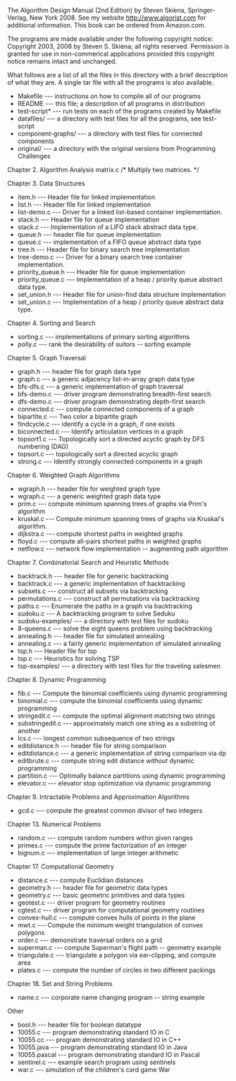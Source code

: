 The Algorithm Design Manual (2nd Edition) by Steven Skiena, Springer-Verlag, New York 2008. See my website http://www.algorist.com for additional information. This book can be ordered from Amazon.com.

The programs are made available under the following copyright notice: 
Copyright 2003, 2008 by Steven S. Skiena; all rights reserved. Permission is granted for use in non-commerical applications provided this copyright notice remains intact and unchanged.

What follows are a list of all the files in this directory with a brief description of what they are. A single tar file with all the programs is also available.

- Makefile --- instructions on how to compile all of our programs
- README --- this file; a description of all programs in distribution
- test-script* --- run tests on each of the programs created by Makefile
- datafiles/ --- a directory with test files for all the programs, see test-script
- component-graphs/ --- a directory with test files for connected components
- original/ --- a directory with the original versions from Programming Challenges

Chapter 2. Algorithm Analysis
matrix.c        /* Multiply two matrices. */

Chapter 3. Data Structures
- item.h --- Header file for linked implementation
- list.h --- Header file for linked implementation
- list-demo.c --- Driver for a linked list-based container implementation.
- stack.h --- Header file for queue implementation
- stack.c --- Implementation of a LIFO stack abstract data type.
- queue.h --- header file for queue implementation
- queue.c --- implementation of a FIFO queue abstract data type
- tree.h --- Header file for binary search tree implementation
- tree-demo.c --- Driver for a binary search tree container implementation.
- priority_queue.h --- Header file for queue implementation
- priority_queue.c --- Implementation of a heap / priority queue abstract data type.
- set_union.h --- Header file for union-find data structure implementation
- set_union.c --- Implementation of a heap / priority queue abstract data type.

Chapter 4. Sorting and Search
- sorting.c --- implementations of primary sorting algorithms
- polly.c --- rank the desirability of suitors -- sorting example

Chapter 5. Graph Traversal
- graph.h --- header file for graph data type
- graph.c --- a generic adjacency list-in-array graph data type
- bfs-dfs.c --- a generic implementation of graph traversal
- bfs-demo.c --- driver program demonstrating breadth-first search
- dfs-demo.c --- driver program demonstrating depth-first search
- connected.c --- compute connected components of a graph
- bipartite.c --- Two color a bipartite graph
- findcycle.c --- identify a cycle in a graph, if one exists
- biconnected.c --- Identify articulation vertices in a graph
- topsort1.c --- Topologically sort a directed acyclic graph by DFS numbering (DAG)
- topsort.c --- topologically sort a directed acyclic graph
- strong.c --- Identify strongly connected components in a graph

Chapter 6. Weighted Graph Algorithms
- wgraph.h --- header file for weighted graph type
- wgraph.c --- a generic weighted graph data type
- prim.c --- compute minimum spanning trees of graphs via Prim's algorithm
- kruskal.c --- Compute minimum spanning trees of graphs via Kruskal's algorithm.
- dijkstra.c --- compute shortest paths in weighted graphs
- floyd.c --- compute all-pairs shortest paths in weighted graphs
- netflow.c --- network flow implementation -- augmenting path algorithm

Chapter 7. Combinatorial Search and Heuristic Methods
- backtrack.h --- header file for generic backtracking
- backtrack.c --- a generic implementation of backtracking
- subsets.c --- construct all subsets via backtracking
- permutations.c --- construct all permutations via backtracking
- paths.c --- Enumerate the paths in a graph via backtracking
- sudoku.c --- A backtracking program to solve Seduku
- sudoku-examples/ --- a directory with test files for sudoku
- 8-queens.c --- solve the eight queens problem using backtracking
- annealing.h --- header file for simulated annealing
- annealing.c --- a fairly generic implementation of simulated annealing
- tsp.h --- Header file for tsp
- tsp.c --- Heuristics for solving TSP
- tsp-examples/ --- a directory with test files for the traveling salesmen

Chapter 8. Dynamic Programming
- fib.c --- Compute the binomial coefficients using dynamic programming
- binomial.c --- compute the binomial coefficients using dynamic programming
- stringedit.c --- compute the optimal alignment matching two strings
- substringedit.c --- approximately match one string as a substring of another
- lcs.c --- longest common subsequence of two strings
- editdistance.h --- header file for string comparison
- editdistance.c --- a generic implementation of string comparison via dp
- editbrute.c --- compute string edit distance *without* dynamic programming
- partition.c --- Optimally balance partitions using dynamic programming
- elevator.c --- elevator stop optimization via dynamic programming

Chapter 9. Intractable Problems and Approximation Algorithms
- gcd.c --- compute the greatest common divisor of two integers

Chapter 13. Numerical Problems
- random.c --- compute random numbers within given ranges
- primes.c --- compute the prime factorization of an integer
- bignum.c --- implementation of large integer arithmetic

Chapter 17. Computational Geometry
- distance.c --- compute Euclidian distances
- geometry.h --- header file for geometric data types
- geometry.c --- basic geometric primitives and data types
- geotest.c --- driver program for geometry routines
- cgtest.c --- driver program for computational geometry routines
- convex-hull.c --- compute convex hulls of points in the plane
- mwt.c --- Compute the minimum weight triangulation of convex polygons
- order.c --- demonstrate traversal orders on a grid
- superman.c --- compute Superman's flight path -- geometry example
- triangulate.c --- triangulate a polygon via ear-clipping, and compute area
- plates.c --- compute the number of circles in two different packings

Chapter 18. Set and String Problems
- name.c --- corporate name changing program -- string example


Other
- bool.h --- header file for boolean datatype
- 10055.c --- program demonstrating standard IO in C
- 10055.cc --- program demonstrating standard IO in C++
- 10055.java --- program demonstrating standard IO in Java
- 10055.pascal --- program demonstrating standard IO in Pascal
- sentinel.c --- example search program using sentinels
- war.c --- simulation of the children's card game War